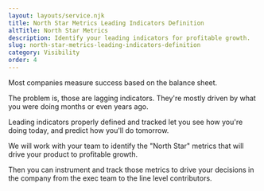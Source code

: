 ```yaml
---
layout: layouts/service.njk
title: North Star Metrics Leading Indicators Definition
altTitle: North Star Metrics
description: Identify your leading indicators for profitable growth.
slug: north-star-metrics-leading-indicators-definition
category: Visibility
order: 4
---
```

Most companies measure success based on the balance sheet.

The problem is, those are lagging indicators. They're mostly driven by what you were doing months or even years ago.

Leading indicators properly defined and tracked let you see how you're doing today, and predict how you'll do tomorrow.

We will work with your team to identify the "North Star" metrics that will drive your product to profitable growth.

Then you can instrument and track those metrics to drive your decisions in the company from the exec team to the line level contributors.